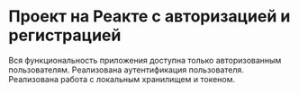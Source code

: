 # Проект на Реакте с авторизацией и регистрацией

Вся функциональность приложения доступна только авторизованным пользователям.
Реализована аутентификация пользователя.
Реализована работа с локальным хранилищем и токеном.
